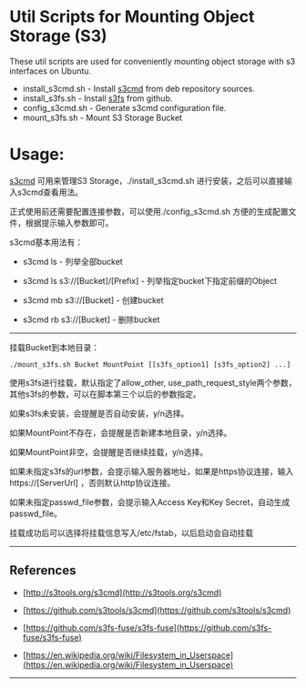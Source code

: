 Util Scripts for Mounting Object Storage (S3)
===================

These util scripts are used for conveniently mounting object storage with s3 interfaces on Ubuntu.

* install_s3cmd.sh 		-	Install [s3cmd](https://github.com/s3tools/s3cmd) from deb repository sources.
* install_s3fs.sh 		- 	Install [s3fs](https://github.com/s3fs-fuse/s3fs-fuse) from github.
* config_s3cmd.sh 		-	Generate s3cmd configuration file.
* mount_s3fs.sh 		-	Mount S3 Storage Bucket


# Usage:


[s3cmd](https://github.com/s3tools/s3cmd) 可用来管理S3 Storage，./install_s3cmd.sh 进行安装，之后可以直接输入s3cmd查看用法。

正式使用前还需要配置连接参数，可以使用./config_s3cmd.sh 方便的生成配置文件，根据提示输入参数即可。

s3cmd基本用法有：
	
*	s3cmd ls 						-	列举全部bucket

*	s3cmd ls s3://[Bucket]/[Prefix]	-	列举指定bucket下指定前缀的Object

*	s3cmd mb s3://[Bucket]			-	创建bucket

*	s3cmd rb s3://[Bucket]			-	删除bucket


--------------------------------------------------------------------------------------------------------------

挂载Bucket到本地目录：

	./mount_s3fs.sh Bucket MountPoint [[s3fs_option1] [s3fs_option2] ...]

使用s3fs进行挂载，默认指定了allow_other, use_path_request_style两个参数，其他s3fs的参数，可以在脚本第三个以后的参数指定。

如果s3fs未安装，会提醒是否自动安装，y/n选择。

如果MountPoint不存在，会提醒是否新建本地目录，y/n选择。

如果MountPoint非空，会提醒是否继续挂载，y/n选择。

如果未指定s3fs的url参数，会提示输入服务器地址，如果是https协议连接，输入https://[ServerUrl]
，否则默认http协议连接。

如果未指定passwd_file参数，会提示输入Access Key和Key Secret，自动生成passwd_file。

挂载成功后可以选择将挂载信息写入/etc/fstab，以后启动会自动挂载

--------------------------------------------------------------------------------------------------------------


## References

* [http://s3tools.org/s3cmd](http://s3tools.org/s3cmd)

* [https://github.com/s3tools/s3cmd](https://github.com/s3tools/s3cmd)

* [https://github.com/s3fs-fuse/s3fs-fuse](https://github.com/s3fs-fuse/s3fs-fuse)

* [https://en.wikipedia.org/wiki/Filesystem_in_Userspace](https://en.wikipedia.org/wiki/Filesystem_in_Userspace)


--------------------------------------------------------------------------------------------------------------------------------------